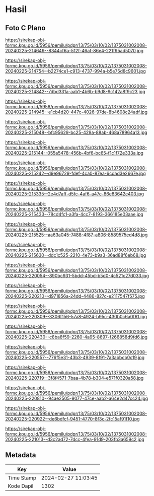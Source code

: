 # Hasil

## Foto C Plano

https://sirekap-obj-formc.kpu.go.id/5956/pemilu/pdpr/13/75/03/10/02/1375031002008-20240225-214649--8344cf6a-512f-46af-86e4-221f95ad5070.jpg

https://sirekap-obj-formc.kpu.go.id/5956/pemilu/pdpr/13/75/03/10/02/1375031002008-20240225-214754--b2274ce1-c913-4737-994a-b5e75d8c9601.jpg

https://sirekap-obj-formc.kpu.go.id/5956/pemilu/pdpr/13/75/03/10/02/1375031002008-20240225-214842--7dbd331a-aab1-4b6b-b9d8-9c142a8f9c23.jpg

https://sirekap-obj-formc.kpu.go.id/5956/pemilu/pdpr/13/75/03/10/02/1375031002008-20240225-214945--e1cb4d20-447c-4026-97de-8b4608c24adf.jpg

https://sirekap-obj-formc.kpu.go.id/5956/pemilu/pdpr/13/75/03/10/02/1375031002008-20240225-215048--bfc95629-bc25-429a-88ab-468a78964a13.jpg

https://sirekap-obj-formc.kpu.go.id/5956/pemilu/pdpr/13/75/03/10/02/1375031002008-20240225-215144--055a5478-456b-4bf6-bc65-f1c1f72e333a.jpg

https://sirekap-obj-formc.kpu.go.id/5956/pemilu/pdpr/13/75/03/10/02/1375031002008-20240225-215242--d9e96729-fdef-4ca0-87ea-6cdad3e2667e.jpg

https://sirekap-obj-formc.kpu.go.id/5956/pemilu/pdpr/13/75/03/10/02/1375031002008-20240225-215335--2e4d7aff-d5fc-4af6-a47c-86e83642c403.jpg

https://sirekap-obj-formc.kpu.go.id/5956/pemilu/pdpr/13/75/03/10/02/1375031002008-20240225-215433--78cd4fc1-a3fa-4cc7-8193-366185e03aae.jpg

https://sirekap-obj-formc.kpu.go.id/5956/pemilu/pdpr/13/75/03/10/02/1375031002008-20240225-215525--aa63a045-7488-4f87-a806-8589575ed4d8.jpg

https://sirekap-obj-formc.kpu.go.id/5956/pemilu/pdpr/13/75/03/10/02/1375031002008-20240225-215630--ddc1c525-2210-4e73-b9a3-36ad88f6eb68.jpg

https://sirekap-obj-formc.kpu.go.id/5956/pemilu/pdpr/13/75/03/10/02/1375031002008-20240225-220054--890bc931-5bdd-45bd-b5d0-4c521c27d033.jpg

https://sirekap-obj-formc.kpu.go.id/5956/pemilu/pdpr/13/75/03/10/02/1375031002008-20240225-220210--d971856a-24dd-4486-827c-e2117547f575.jpg

https://sirekap-obj-formc.kpu.go.id/5956/pemilu/pdpr/13/75/03/10/02/1375031002008-20240225-220309--3306f156-57a8-4924-b95c-430b0c6a0f61.jpg

https://sirekap-obj-formc.kpu.go.id/5956/pemilu/pdpr/13/75/03/10/02/1375031002008-20240225-220430--c8ba8f59-2260-4a95-8697-f266858d9fd6.jpg

https://sirekap-obj-formc.kpu.go.id/5956/pemilu/pdpr/13/75/03/10/02/1375031002008-20240225-220557--776f5e31-43b3-4939-8f91-7a3abbcb0c19.jpg

https://sirekap-obj-formc.kpu.go.id/5956/pemilu/pdpr/13/75/03/10/02/1375031002008-20240225-220719--3f8f4571-7baa-4b78-b304-e571f0320a58.jpg

https://sirekap-obj-formc.kpu.go.id/5956/pemilu/pdpr/13/75/03/10/02/1375031002008-20240225-220810--94ae2505-9077-47ce-aab2-a64e2d47cc24.jpg

https://sirekap-obj-formc.kpu.go.id/5956/pemilu/pdpr/13/75/03/10/02/1375031002008-20240225-220922--de6bdfcf-9451-4770-8f3c-2fc15af91f10.jpg

https://sirekap-obj-formc.kpu.go.id/5956/pemilu/pdpr/13/75/03/10/02/1375031002008-20240225-221013--d3c2ad72-7dcc-4fea-91d9-203fb3a659c2.jpg


## Metadata

| Key        | Value               |
| ---------- | ------------------- |
| Time Stamp | 2024-02-27 11:03:45 |
| Kode Dapil | 1302                |



